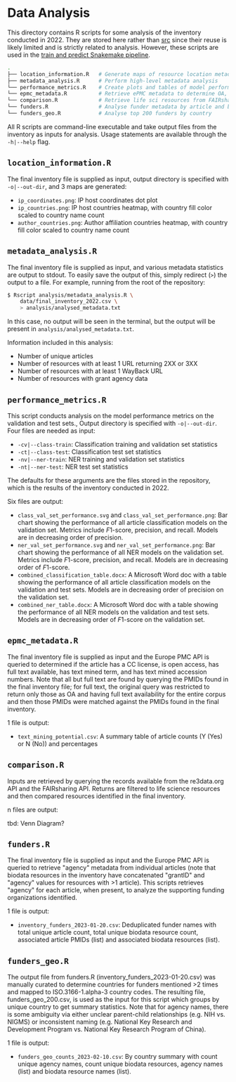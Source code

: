 # Data Analysis

This directory contains R scripts for some analysis of the inventory conducted in 2022. They are stored here rather than [src](../src/) since their reuse is likely limited and is strictly related to analysis. However, these scripts are used in the [train and predict Snakemake pipeline](../snakemake/train_predict.smk).

```sh
.
├── location_information.R   # Generate maps of resource location metadata
├── metadata_analysis.R      # Perform high-level metadata analysis
└── performance_metrics.R    # Create plots and tables of model performances
└── epmc_metadata.R          # Retrieve ePMC metadata to determine OA, full text, etc.
└── comparison.R             # Retrieve life sci resources from FAIRsharing and re3data
└── funders.R                # Analyse funder metadata by article and biodata resource
└── funders_geo.R            # Analyse top 200 funders by country
```

All R scripts are command-line executable and take output files from the inventory as inputs for analysis. Usage statements are available through the `-h|--help` flag.

## `location_information.R`

The final inventory file is supplied as input, output directory is specified with `-o|--out-dir`, and 3 maps are generated:

* `ip_coordinates.png`: IP host coordinates dot plot
* `ip_countries.png`: IP host countries heatmap, with country fill color scaled to country name count
* `author_countries.png`: Author affiliation countries heatmap, with country fill color scaled to country name count

## `metadata_analysis.R`

The final inventory file is supplied as input, and various metadata statistics are output to stdout. To easily save the output of this, simply redirect (`>`) the output to a file. For example, running from the root of the repository:

```sh
$ Rscript analysis/metadata_analysis.R \
    data/final_inventory_2022.csv \
    > analysis/analysed_metadata.txt
```

In this case, no output will be seen in the terminal, but the output will be present in `analysis/analysed_metadata.txt`.

Information included in this analysis:

* Number of unique articles
* Number of resources with at least 1 URL returning 2XX or 3XX
* Number of resources with at least 1 WayBack URL
* Number of resources with grant agency data

## `performance_metrics.R`

This script conducts analysis on the model performance metrics on the validation and test sets., Output directory is specified with `-o|--out-dir`. Four files are needed as input:

* `-cv|--class-train`: Classification training and validation set statistics
* `-ct|--class-test`: Classification test set statistics
* `-nv|--ner-train`: NER training and validation set statistics
* `-nt|--ner-test`: NER test set statistics

The defaults for these arguments are the files stored in the repository, which is the results of the inventory conducted in 2022.

Six files are output:

* `class_val_set_performance.svg` and `class_val_set_performance.png`: Bar chart showing the performance of all article classification models on the validation set. Metrics include *F*1-score, precision, and recall. Models are in decreasing order of precision.
* `ner_val_set_performance.svg` and `ner_val_set_performance.png`: Bar chart showing the performance of all NER models on the validation set. Metrics include *F*1-score, precision, and recall. Models are in decreasing order of *F*1-score.
* `combined_classification_table.docx`: A Microsoft Word doc with a table showing the performance of all article classification models on the validation and test sets. Models are in decreasing order of precision on the validation set.
* `combined_ner_table.docx`: A Microsoft Word doc with a table showing the performance of all NER models on the validation and test sets. Models are in decreasing order of *F*1-score on the validation set.

## `epmc_metadata.R`

The final inventory file is supplied as input and the Europe PMC API is queried to determined if the article has a CC license, is open access, has full text available, has text mined term, and has text mined accession numbers. Note that all but full text are found by querying the PMIDs found in the final inventory file; for full text, the original query was restricted to return only those as OA and having full text availability for the entire corpus and then those PMIDs were matched against the PMIDs found in the final inventory.

1 file is output:
* `text_mining_potential.csv`: A summary table of article counts (Y (Yes) or N (No)) and percentages

## `comparison.R`

Inputs are retrieved by querying the records available from the re3data.org API and the FAIRsharing API. Returns are filtered to life science resources and then compared resources identified in the final inventory. 

n files are output:

tbd: Venn Diagram?

## `funders.R`

The final inventory file is supplied as input and the Europe PMC API is queried to retrieve "agency" metadata from individual articles (note that biodata resources in the inventory have concatenated "grantID" and "agency" values for resources with >1 article). This scripts retrieves "agency" for each article, when present, to analyze the supporting funding organizations identified.

1 file is output:
* `inventory_funders_2023-01-20.csv`: Deduplicated funder names with total unique article count, total unique biodata resource count, associated article PMIDs (list) and associated biodata resources (list).

## `funders_geo.R`

The output file from funders.R (inventory_funders_2023-01-20.csv) was manually curated to determine countries for funders mentioned >2 times and mapped to ISO.3166-1.alpha-3 country codes. The resulting file, funders_geo_200.csv, is used as the input for this script which groups by unique country to get summary statistics. Note that for agency names, there is some ambiguity via either unclear parent-child relationships (e.g. NIH vs. NIGMS) or inconsistent naming (e.g. National Key Research and Development Program vs. National Key Research Program of China).

1 file is output:
* `funders_geo_counts_2023-02-10.csv`: By country summary with count unique agency names, count unique biodata resources, agency names (list) and biodata resource names (list).


